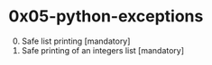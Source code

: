 # 0x05-python-exceptions

0. Safe list printing [mandatory]
1. Safe printing of an integers list [mandatory]